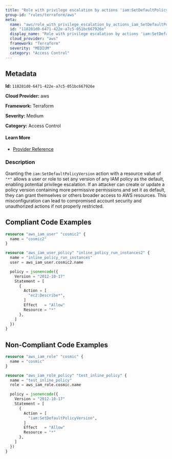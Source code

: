 ```yaml
---
title: "Role with privilege escalation by actions 'iam:SetDefaultPolicyVersion'"
group-id: "rules/terraform/aws"
meta:
  name: "aws/role_with_privilege_escalation_by_actions_iam_SetDefaultPolicyVersion"
  id: "118281d0-6471-422e-a7c5-051bc667926e"
  display_name: "Role with privilege escalation by actions 'iam:SetDefaultPolicyVersion'"
  cloud_provider: "aws"
  framework: "Terraform"
  severity: "MEDIUM"
  category: "Access Control"
---
```

## Metadata

**Id:** `118281d0-6471-422e-a7c5-051bc667926e`

**Cloud Provider:** aws

**Framework:** Terraform

**Severity:** Medium

**Category:** Access Control

#### Learn More

 - [Provider Reference](https://registry.terraform.io/providers/hashicorp/aws/latest/docs/resources/iam_role_policy#policy)

### Description

 Granting the `iam:SetDefaultPolicyVersion` action with a resource value of `"*"` allows a user or role to set any version of any IAM policy as the default, enabling potential privilege escalation. If an attacker can create or update a policy version containing more permissive permissions and set it as default, they can grant themselves or others broader access to AWS resources. This misconfiguration can lead to compromised account security and unauthorized actions if not properly restricted.


## Compliant Code Examples
```terraform
resource "aws_iam_user" "cosmic2" {
  name = "cosmic2"
}

resource "aws_iam_user_policy" "inline_policy_run_instances2" {
  name = "inline_policy_run_instances"
  user = aws_iam_user.cosmic2.name

  policy = jsonencode({
    Version = "2012-10-17"
    Statement = [
      {
        Action = [
          "ec2:Describe*",
        ]
        Effect   = "Allow"
        Resource = "*"
      },
    ]
  })
}

```
## Non-Compliant Code Examples
```terraform
resource "aws_iam_role" "cosmic" {
  name = "cosmic"
}

resource "aws_iam_role_policy" "test_inline_policy" {
  name = "test_inline_policy"
  role = aws_iam_role.cosmic.name

  policy = jsonencode({
    Version = "2012-10-17"
    Statement = [
      {
        Action = [
          "iam:SetDefaultPolicyVersion",
        ]
        Effect   = "Allow"
        Resource = "*"
      },
    ]
  })
}


```